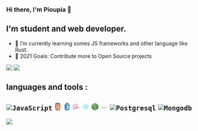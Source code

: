### Hi there, I'm Pioupia 👋

## I'm student and web developer.

- 🌱 I’m currently learning somes JS frameworks and other language like Rust.
- 🥅 2021 Goals: Contribute more to Open Source projects

![](https://img.shields.io/github/stars/pioupia?style=for-the-badge) ![](https://img.shields.io/github/followers/pioupia?color=%23fd0&style=for-the-badge)

**languages and tools :**
---
<code><img height="20" alt="JavaScript" src="https://upload.wikimedia.org/wikipedia/commons/thumb/9/99/Unofficial_JavaScript_logo_2.svg/1200px-Unofficial_JavaScript_logo_2.svg.png"></code>
<code><img height="20" alt="HTML" src="https://raw.githubusercontent.com/github/explore/80688e429a7d4ef2fca1e82350fe8e3517d3494d/topics/html/html.png"></code>
<code><img height="20" alt="CSS" src="https://raw.githubusercontent.com/github/explore/80688e429a7d4ef2fca1e82350fe8e3517d3494d/topics/css/css.png"></code>
<code><img height="20" alt="SASS" src="https://raw.githubusercontent.com/github/explore/80688e429a7d4ef2fca1e82350fe8e3517d3494d/topics/sass/sass.png"></code>
<code><img height="20" alt="React" src="https://raw.githubusercontent.com/github/explore/80688e429a7d4ef2fca1e82350fe8e3517d3494d/topics/react/react.png"></code>
<code><img height="20" alt="Node.js" src="https://raw.githubusercontent.com/github/explore/80688e429a7d4ef2fca1e82350fe8e3517d3494d/topics/nodejs/nodejs.png"></code>
<code><img height="20" alt="MySQL" src="https://raw.githubusercontent.com/github/explore/80688e429a7d4ef2fca1e82350fe8e3517d3494d/topics/mysql/mysql.png"></code>
<code><img height="20" alt="Postgresql" src="https://s3.amazonaws.com/media-p.slid.es/uploads/michogar/images/137565/PostgreSQL_Logo.png"></code>
<code><img height="20" alt="Mongodb" src="https://clipartart.com/images/mongodb-logo-clipart-1.png"></code>
---
![](https://github-readme-stats.vercel.app/api?username=pioupia&show_icons=true&theme=synthwave)

